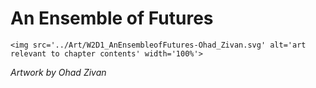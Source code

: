 # An Ensemble of Futures

 ````{div} full-width 
 <img src='../Art/W2D1_AnEnsembleofFutures-Ohad_Zivan.svg' alt='art relevant to chapter contents' width='100%'> 
```` 

*Artwork by Ohad Zivan*